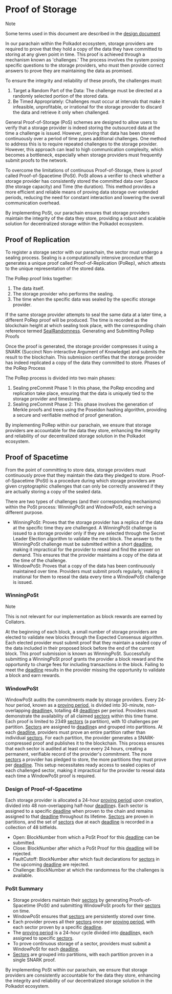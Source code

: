 # Proof of Storage

> [!NOTE]
> Some terms used in this document are described in the [design document](./DESIGN.md#constants--terminology)

In our parachain within the Polkadot ecosystem, storage providers are required to prove that they hold a copy of the data they have committed to storing at any given point in time. This proof is achieved through a mechanism known as 'challenges.' The process involves the system posing specific questions to the storage providers, who must then provide correct answers to prove they are maintaining the data as promised.

To ensure the integrity and reliability of these proofs, the challenges must:

1. Target a Random Part of the Data: The challenge must be directed at a randomly selected portion of the stored data.
2. Be Timed Appropriately: Challenges must occur at intervals that make it infeasible, unprofitable, or irrational for the storage provider to discard the data and retrieve it only when challenged.

General Proof-of-Storage (PoS) schemes are designed to allow users to verify that a storage provider is indeed storing the outsourced data at the time a challenge is issued. However, proving that data has been stored continuously over a period of time poses additional challenges. One method to address this is to require repeated challenges to the storage provider. However, this approach can lead to high communication complexity, which becomes a bottleneck, especially when storage providers must frequently submit proofs to the network.

To overcome the limitations of continuous Proof-of-Storage, there is proof called Proof-of-Spacetime (PoSt). PoSt allows a verifier to check whether a storage provider has consistently stored the committed data over Space (the storage capacity) and Time (the duration). This method provides a more efficient and reliable means of proving data storage over extended periods, reducing the need for constant interaction and lowering the overall communication overhead.

By implementing PoSt, our parachain ensures that storage providers maintain the integrity of the data they store, providing a robust and scalable solution for decentralized storage within the Polkadot ecosystem.

## Proof of Replication

To register a storage sector with our parachain, the sector must undergo a sealing process. Sealing is a computationally intensive procedure that generates a unique proof called Proof-of-Replication (PoRep), which attests to the unique representation of the stored data.

The PoRep proof links together:

1. The data itself.
2. The storage provider who performs the sealing.
3. The time when the specific data was sealed by the specific storage provider.

If the same storage provider attempts to seal the same data at a later time, a different PoRep proof will be produced. The time is recorded as the blockchain height at which sealing took place, with the corresponding chain reference termed [SealRandomness](https://spec.filecoin.io/systems/filecoin_mining/sector/sealing/#section-systems.filecoin_mining.sector.sealing.randomness).
Generating and Submitting PoRep Proofs

Once the proof is generated, the storage provider compresses it using a SNARK (Succinct Non-interactive Argument of Knowledge) and submits the result to the blockchain. This submission certifies that the storage provider has indeed replicated a copy of the data they committed to store.
Phases of the PoRep Process

The PoRep process is divided into two main phases:

1. Sealing preCommit Phase 1: In this phase, the PoRep encoding and replication take place, ensuring that the data is uniquely tied to the storage provider and timestamp.
2. Sealing preCommit Phase 2: This phase involves the generation of Merkle proofs and trees using the Poseidon hashing algorithm, providing a secure and verifiable method of proof generation.

By implementing PoRep within our parachain, we ensure that storage providers are accountable for the data they store, enhancing the integrity and reliability of our decentralized storage solution in the Polkadot ecosystem.

## Proof of Spacetime

From the point of committing to store data, storage providers must continuously prove that they maintain the data they pledged to store. Proof-of-Spacetime (PoSt) is a procedure during which storage providers are given cryptographic challenges that can only be correctly answered if they are actually storing a copy of the sealed data.

There are two types of challenges (and their corresponding mechanisms) within the PoSt process: WinningPoSt and WindowPoSt, each serving a different purpose.

- WinningPoSt: Proves that the storage provider has a replica of the data at the specific time they are challenged. A WinningPoSt challenge is issued to a storage provider only if they are selected through the Secret Leader Election algorithm to validate the next block. The answer to the WinningPoSt challenge must be submitted within a short [deadline](./DESIGN.md#constants--terminology), making it impractical for the provider to reseal and find the answer on demand. This ensures that the provider maintains a copy of the data at the time of the challenge.
- WindowPoSt: Proves that a copy of the data has been continuously maintained over time. Providers must submit proofs regularly, making it irrational for them to reseal the data every time a WindowPoSt challenge is issued.

### WinningPoSt

> [!NOTE]
> This is not relevant for our implementation as block rewards are earned by Collators.

At the beginning of each block, a small number of storage providers are elected to validate new blocks through the Expected Consensus algorithm. Each elected provider must submit proof that they maintain a sealed copy of the data included in their proposed block before the end of the current block. This proof submission is known as WinningPoSt. Successfully submitting a WinningPoSt proof grants the provider a block reward and the opportunity to charge fees for including transactions in the block. Failing to meet the [deadline](./DESIGN.md#constants--terminology) results in the provider missing the opportunity to validate a block and earn rewards.

### WindowPoSt

WindowPoSt audits the commitments made by storage providers. Every 24-hour period, known as a [proving period](./DESIGN.md#constants--terminology), is divided into 30-minute, non-overlapping [deadline](./DESIGN.md#constants--terminology)s, totalling 48 [deadline](./DESIGN.md#constants--terminology)s per period. Providers must demonstrate the availability of all claimed [sectors](./DESIGN.md#constants--terminology) within this time frame. Each proof is limited to 2349 [sectors](./DESIGN.md#constants--terminology) (a partition), with 10 challenges per partition.
[Sectors](./DESIGN.md#constants--terminology) are assigned to [deadline](./DESIGN.md#constants--terminology)s and grouped into partitions. At each [deadline](./DESIGN.md#constants--terminology), providers must prove an entire partition rather than individual [sectors](./DESIGN.md#constants--terminology). For each partition, the provider generates a SNARK-compressed proof and publishes it to the blockchain. This process ensures that each sector is audited at least once every 24 hours, creating a permanent, verifiable record of the provider's commitment.
The more [sectors](./DESIGN.md#constants--terminology) a provider has pledged to store, the more partitions they must prove per [deadline](./DESIGN.md#constants--terminology). This setup necessitates ready access to sealed copies of each challenged sector, making it impractical for the provider to reseal data each time a WindowPoSt proof is required.

### Design of Proof-of-Spacetime

Each storage provider is allocated a 24-hour [proving period](./DESIGN.md#constants--terminology) upon creation, divided into 48 non-overlapping half-hour [deadline](./DESIGN.md#constants--terminology)s. Each sector is assigned to a specific [deadline](./DESIGN.md#constants--terminology) when proven to the chain and remains assigned to that [deadline](./DESIGN.md#constants--terminology) throughout its lifetime. [Sectors](./DESIGN.md#constants--terminology) are proven in partitions, and the set of [sectors](./DESIGN.md#constants--terminology) due at each [deadline](./DESIGN.md#constants--terminology) is recorded in a collection of 48 bitfields.

- Open: BlockNumber from which a PoSt Proof for this [deadline](./DESIGN.md#constants--terminology) can be submitted.
- Close: BlockNumber after which a PoSt Proof for this [deadline](./DESIGN.md#constants--terminology) will be rejected.
- FaultCutoff: BlockNumber after which fault declarations for [sectors](./DESIGN.md#constants--terminology) in the upcoming [deadline](./DESIGN.md#constants--terminology) are rejected.
- Challenge: BlockNumber at which the randomness for the challenges is available.

### PoSt Summary

- Storage providers maintain their [sectors](./DESIGN.md#constants--terminology) by generating Proofs-of-Spacetime (PoSt) and submitting WindowPoSt proofs for their [sectors](./DESIGN.md#constants--terminology) on time.
- WindowPoSt ensures that [sectors](./DESIGN.md#constants--terminology) are persistently stored over time.
- Each provider proves all their [sectors](./DESIGN.md#constants--terminology) once per [proving period](./DESIGN.md#constants--terminology), with each sector proven by a specific [deadline](./DESIGN.md#constants--terminology).
- The [proving period](./DESIGN.md#constants--terminology) is a 24-hour cycle divided into [deadline](./DESIGN.md#constants--terminology)s, each assigned to specific [sectors](./DESIGN.md#constants--terminology).
- To prove continuous storage of a sector, providers must submit a WindowPoSt for each [deadline](./DESIGN.md#constants--terminology).
- [Sectors](./DESIGN.md#constants--terminology) are grouped into partitions, with each partition proven in a single SNARK proof.

By implementing PoSt within our parachain, we ensure that storage providers are consistently accountable for the data they store, enhancing the integrity and reliability of our decentralized storage solution in the Polkadot ecosystem.
